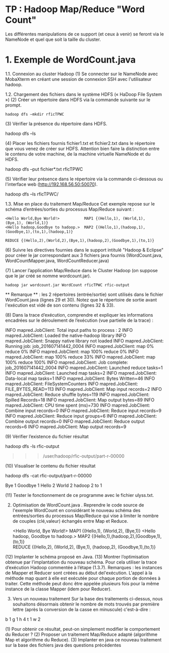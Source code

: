 # TP : Hadoop Map/Reduce "Word Count"


Les différentes manipulations de ce support (et ceux à venir) se feront via le
NameNode et quel que soit la taille du cluster.

# 1. Exemple de WordCount.java
1.1. Connexion au cluster Hadoop
  (1) Se connecter sur le NameNode avec MobaXterm en créant une session de connexion SSH avec l'utilisateur hadoop.
  
1.2. Chargement des fichiers dans le système HDFS (« HaDoop File System »)
  (2) Créer un répertoire dans HDFS via la commande suivante sur le prompt. 
  
    hadoop dfs –mkdir rficTPWC
    
(3) Vérifier la présence du répertoire dans HDFS.

  hadoop dfs –ls
  
(4) Placer les fichiers fournis fichier1.txt et fichier2.txt dans le répertoire que vous venez de créer sur HDFS. Attention bien faire la distinction entre le
contenu de votre machine, de la machine virtuelle NameNode et du HDFS.

  hadoop dfs –put fichier*.txt rficTPWC
  
(5) Vérifier leur présence dans le répertoire via la commande ci-dessous ou l'interface web (http://192.168.56.50:50070).

  hadoop dfs –ls rficTPWC/
  
1.3. Mise en place du traitement Map/Reduce Cet exemple repose sur le schéma d’entrées/sorties du processus Map/Reduce suivant : 

    <Hello World,Bye World!>           MAP1 {(Hello,1), (World,1), (Bye,1), (World,1)}
    <Hello hadoop,Goodbye to hadoop.>  MAP2 {(Hello,1),(hadoop,1),(Goodbye,1),(to,1),(hadoop,1)}

    REDUCE {(Hello,2),(World,2),(Bye,1),(hadoop,2),(Goodbye,1),(to,1)}

(6) Suivre les directives fournies dans le support intitulé "Hadoop & Eclipse" pour créer le jar correspondant aux 3 fichiers java fournis (WordCount.java,
WordCountMapper.java, WordCountReducer.java)

(7) Lancer l’application Map/Reduce dans le Cluster Hadoop (on suppose que le jar créé se nomme wordcount.jar).
    
    hadoop jar wordcount.jar WordCount rficTPWC rfic-output

** Remarque ** : les 2 répertoires (entrée/sortie) sont utilisés dans le fichier WordCount.java (lignes 29 et 30). Notez que le répertoire de sortie avant l'exécution
est vidé de son contenu (lignes 32 & 33).

(8) Dans la trace d’exécution, comprendre et expliquer les informations encadrées sur le déroulement de l’exécution (vue partielle de la trace) :

  INFO mapred.JobClient: Total input paths to process : 2
  INFO mapred.JobClient: Loaded the native-hadoop library
  INFO mapred.JobClient: Snappy native library not loaded
  INFO mapred.JobClient: Running job: job_201607141442_0004
  INFO mapred.JobClient: map 0% reduce 0%
  INFO mapred.JobClient: map 100% reduce 0%
  INFO mapred.JobClient: map 100% reduce 33%
  INFO mapred.JobClient: map 100% reduce 100%
  INFO mapred.JobClient: Job complete: job_201607141442_0004
  INFO mapred.JobClient: Launched reduce tasks=1
  INFO mapred.JobClient: Launched map tasks=2
  INFO mapred.JobClient: Data-local map tasks=1
  INFO mapred.JobClient: Bytes Written=46
  INFO mapred.JobClient: FileSystemCounters
  INFO mapred.JobClient: FILE_BYTES_READ=113
  INFO mapred.JobClient: Map input records=2
  INFO mapred.JobClient: Reduce shuffle bytes=119
  INFO mapred.JobClient: Spilled Records=18
  INFO mapred.JobClient: Map output bytes=89
  INFO mapred.JobClient: CPU time spent (ms)=730
  INFO mapred.JobClient: Combine input records=0
  INFO mapred.JobClient: Reduce input records=9
  INFO mapred.JobClient: Reduce input groups=6
  INFO mapred.JobClient: Combine output records=0
  INFO mapred.JobClient: Reduce output records=6
  INFO mapred.JobClient: Map output records=9
  
(9) Vérifier l’existence du fichier résultat

  hadoop dfs -ls rfic-output
 >>> /user/hadoop/rfic-output/part-r-00000
 
(10) Visualiser le contenu du fichier résultat

  hadoop dfs -cat rfic-output/part-r-00000

  Bye 1
  Goodbye 1
  Hello 2
  World 2
  hadoop 2
  to 1
  
(11) Tester le fonctionnement de ce programme avec le fichier ulyss.txt.

2. Optimisation de WordCount.java . Reprendre le code source de l'exemple WordCount en considérant le nouveau schéma des entrées/sorties du processus Map/Reduce qui vise à limiter le nombre de couples (clé,valeur) échangés entre Map et Reduce.

    <Hello World, Bye World!>            MAP1 {(Hello,1), (World,2), (Bye,1)} 
    <Hello hadoop, Goodbye to hadoop.>   MAP2 {(Hello,1),(hadoop,2),(Goodbye,1),(to,1)}  
    REDUCE  {(Hello,2), (World,2), (Bye,1), (hadoop,2), (Goodbye,1),(to,1)}

(12) Implanter le schéma proposé en Java.
(13) Montrer l’optimisation obtenue par l’implantation du nouveau schéma. Pour cela utiliser la trace d’exécution Hadoop commentée à l’étape (1.3.7).
Remarques : les instances de Mapper et Reducer sont créées au début del'exécution. L'appel à la méthode map quant à elle est exécutée pour chaque portion de données à traiter. Cette méthode peut donc être appelée plusieurs fois pour la même instance de la classe Mapper (idem pour Reducer).

3. Vers un nouveau traitement Sur la base des traitements ci-dessus, nous souhaitons désormais obtenir le nombre de mots trouvés par première lettre (après la conversion de la casse en minuscule)
c'est-à-dire :

  b 1
  g 1
  h 4
  t 1
  w 2
  
(1) Pour obtenir ce résultat, peut-on simplement modifier le comportement du Reducer ?
(2) Proposer un traitement Map/Reduce adapté (algorithme Map et algorithme du Reduce).
(3) Implanter en java ce nouveau traitement sur la base des fichiers java des questions précédentes
